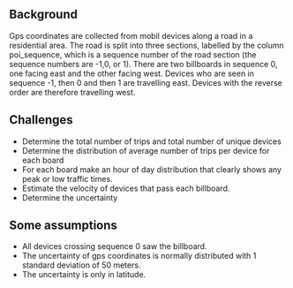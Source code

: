 
## Background

Gps coordinates are collected from mobil devices along a road in a residential area. The road is split into three sections, labelled by the column poi_sequence, which is a sequence number of the road section (the sequence numbers are -1,0, or 1). There are two billboards in sequence 0, one facing east and the other facing west. Devices who are seen in sequence -1, then 0 and then 1 are travelling east.  Devices with the reverse order are therefore travelling west.

## Challenges

- Determine the total number of trips and total number of unique devices
- Determine the distribution of average number of trips per device for each board
- For each board make an hour of day distribution that clearly shows any peak or low traffic times.
- Estimate the velocity of devices that pass each billboard.
- Determine the uncertainty

## Some assumptions

- All devices crossing sequence 0 saw the billboard.
- The uncertainty of gps coordinates is normally distributed with 1 standard deviation of 50 meters.
- The uncertainty is only in latitude.
